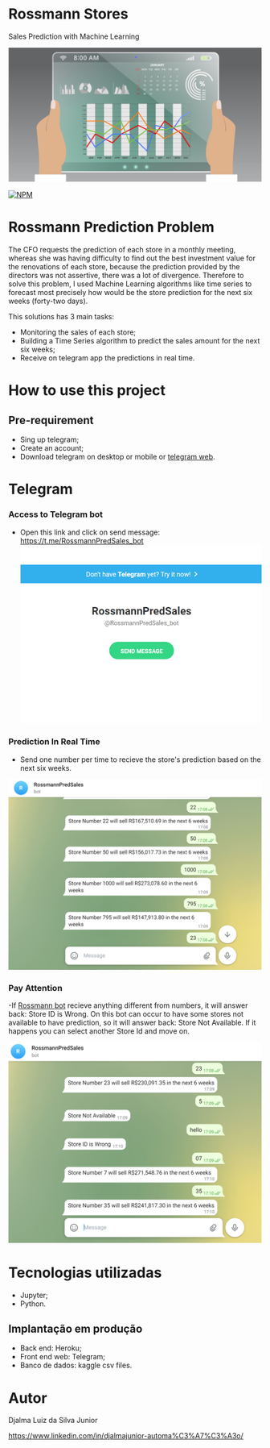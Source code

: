 # Rossmann Stores 
Sales Prediction with Machine Learning

![Sales](https://github.com/djalmajr07/rossmann-sales/blob/main/img/0_7tM5SbKstuED5_AX.jpg)

[![NPM](https://img.shields.io/npm/l/react)](https://github.com/djalmajr07/rossmann-sales/blob/main/LICENSE) 



# Rossmann Prediction Problem

The CFO requests the prediction of each store in a monthly meeting, whereas she was having difficulty to find out the best investment value for the renovations of each store, because the prediction provided by the directors was not assertive, there was a lot of divergence. Therefore to solve this problem, I used Machine Learning algorithms like time series to forecast most precisely how would be the store prediction for the next six weeks (forty-two days).


This solutions has 3 main tasks:

- Monitoring the sales of each store;
- Building a Time Series algorithm to predict the sales amount for the next six weeks;
- Receive on telegram app the predictions in real time.

# How to use this project

## Pre-requirement
- Sing up telegram;
- Create an account;
- Download telegram on desktop or mobile or [telegram web](https://web.telegram.org/).

# Telegram
### Access to Telegram bot

- Open this link and click on send message: https://t.me/RossmannPredSales_bot 
![send_message](https://github.com/djalmajr07/rossmann-sales/blob/main/img/link-telegram-message.PNG)

### Prediction In Real Time
- Send one number per time to recieve the store's prediction based on the next six weeks.


![prediction](https://github.com/djalmajr07/rossmann-sales/blob/main/img/prediction.PNG)


### Pay Attention
-If [Rossmann bot](https://t.me/RossmannPredSales_bot ) recieve anything different from numbers, it will answer back: Store ID is Wrong. On this bot can occur to have some stores not available to have prediction, so it will answer back: Store Not Available. If it happens you can select another Store Id and move on.


![possible-mistakes](https://github.com/djalmajr07/rossmann-sales/blob/main/img/possible-mistakes.PNG)


# Tecnologias utilizadas

- Jupyter;
- Python.
 
## Implantação em produção
- Back end: Heroku;
- Front end web: Telegram;
- Banco de dados: kaggle csv files.

# Autor

Djalma Luiz da Silva Junior

https://www.linkedin.com/in/djalmajunior-automa%C3%A7%C3%A3o/



